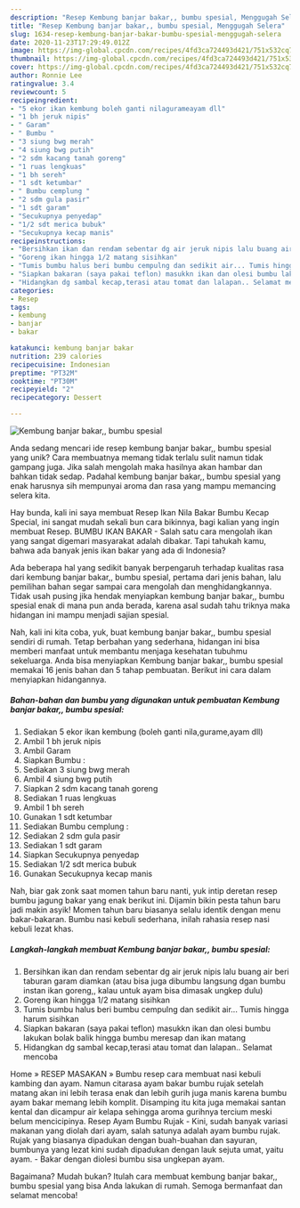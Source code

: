 ```yaml
---
description: "Resep Kembung banjar bakar,, bumbu spesial, Menggugah Selera"
title: "Resep Kembung banjar bakar,, bumbu spesial, Menggugah Selera"
slug: 1634-resep-kembung-banjar-bakar-bumbu-spesial-menggugah-selera
date: 2020-11-23T17:29:49.012Z
image: https://img-global.cpcdn.com/recipes/4fd3ca724493d421/751x532cq70/kembung-banjar-bakar-bumbu-spesial-foto-resep-utama.jpg
thumbnail: https://img-global.cpcdn.com/recipes/4fd3ca724493d421/751x532cq70/kembung-banjar-bakar-bumbu-spesial-foto-resep-utama.jpg
cover: https://img-global.cpcdn.com/recipes/4fd3ca724493d421/751x532cq70/kembung-banjar-bakar-bumbu-spesial-foto-resep-utama.jpg
author: Ronnie Lee
ratingvalue: 3.4
reviewcount: 5
recipeingredient:
- "5 ekor ikan kembung boleh ganti nilagurameayam dll"
- "1 bh jeruk nipis"
- " Garam"
- " Bumbu "
- "3 siung bwg merah"
- "4 siung bwg putih"
- "2 sdm kacang tanah goreng"
- "1 ruas lengkuas"
- "1 bh sereh"
- "1 sdt ketumbar"
- " Bumbu cemplung "
- "2 sdm gula pasir"
- "1 sdt garam"
- "Secukupnya penyedap"
- "1/2 sdt merica bubuk"
- "Secukupnya kecap manis"
recipeinstructions:
- "Bersihkan ikan dan rendam sebentar dg air jeruk nipis lalu buang air beri taburan garam diamkan (atau bisa juga dibumbu langsung dgan bumbu instan ikan goreng,, kalau untuk ayam bisa dimasak ungkep dulu)"
- "Goreng ikan hingga 1/2 matang sisihkan"
- "Tumis bumbu halus beri bumbu cempulng dan sedikit air... Tumis hingga harum sisihkan"
- "Siapkan bakaran (saya pakai teflon) masukkn ikan dan olesi bumbu lakukan bolak balik hingga bumbu meresap dan ikan matang"
- "Hidangkan dg sambal kecap,terasi atau tomat dan lalapan.. Selamat mencoba"
categories:
- Resep
tags:
- kembung
- banjar
- bakar

katakunci: kembung banjar bakar 
nutrition: 239 calories
recipecuisine: Indonesian
preptime: "PT32M"
cooktime: "PT30M"
recipeyield: "2"
recipecategory: Dessert

---
```



![Kembung banjar bakar,, bumbu spesial](https://img-global.cpcdn.com/recipes/4fd3ca724493d421/751x532cq70/kembung-banjar-bakar-bumbu-spesial-foto-resep-utama.jpg)

Anda sedang mencari ide resep kembung banjar bakar,, bumbu spesial yang unik? Cara membuatnya memang tidak terlalu sulit namun tidak gampang juga. Jika salah mengolah maka hasilnya akan hambar dan bahkan tidak sedap. Padahal kembung banjar bakar,, bumbu spesial yang enak harusnya sih mempunyai aroma dan rasa yang mampu memancing selera kita.

Hay bunda, kali ini saya membuat Resep Ikan Nila Bakar Bumbu Kecap Special, ini sangat mudah sekali bun cara bikinnya, bagi kalian yang ingin membuat Resep. BUMBU IKAN BAKAR - Salah satu cara mengolah ikan yang sangat digemari masyarakat adalah dibakar. Tapi tahukah kamu, bahwa ada banyak jenis ikan bakar yang ada di Indonesia?

Ada beberapa hal yang sedikit banyak berpengaruh terhadap kualitas rasa dari kembung banjar bakar,, bumbu spesial, pertama dari jenis bahan, lalu pemilihan bahan segar sampai cara mengolah dan menghidangkannya. Tidak usah pusing jika hendak menyiapkan kembung banjar bakar,, bumbu spesial enak di mana pun anda berada, karena asal sudah tahu triknya maka hidangan ini mampu menjadi sajian spesial.


Nah, kali ini kita coba, yuk, buat kembung banjar bakar,, bumbu spesial sendiri di rumah. Tetap berbahan yang sederhana, hidangan ini bisa memberi manfaat untuk membantu menjaga kesehatan tubuhmu sekeluarga. Anda bisa menyiapkan Kembung banjar bakar,, bumbu spesial memakai 16 jenis bahan dan 5 tahap pembuatan. Berikut ini cara dalam menyiapkan hidangannya.

<!--inarticleads1-->

##### Bahan-bahan dan bumbu yang digunakan untuk pembuatan Kembung banjar bakar,, bumbu spesial:

1. Sediakan 5 ekor ikan kembung (boleh ganti nila,gurame,ayam dll)
1. Ambil 1 bh jeruk nipis
1. Ambil  Garam
1. Siapkan  Bumbu :
1. Sediakan 3 siung bwg merah
1. Ambil 4 siung bwg putih
1. Siapkan 2 sdm kacang tanah goreng
1. Sediakan 1 ruas lengkuas
1. Ambil 1 bh sereh
1. Gunakan 1 sdt ketumbar
1. Sediakan  Bumbu cemplung :
1. Sediakan 2 sdm gula pasir
1. Sediakan 1 sdt garam
1. Siapkan Secukupnya penyedap
1. Sediakan 1/2 sdt merica bubuk
1. Gunakan Secukupnya kecap manis


Nah, biar gak zonk saat momen tahun baru nanti, yuk intip deretan resep bumbu jagung bakar yang enak berikut ini. Dijamin bikin pesta tahun baru jadi makin asyik! Momen tahun baru biasanya selalu identik dengan menu bakar-bakaran. Bumbu nasi kebuli sederhana, inilah rahasia resep nasi kebuli lezat khas. 

<!--inarticleads2-->

##### Langkah-langkah membuat Kembung banjar bakar,, bumbu spesial:

1. Bersihkan ikan dan rendam sebentar dg air jeruk nipis lalu buang air beri taburan garam diamkan (atau bisa juga dibumbu langsung dgan bumbu instan ikan goreng,, kalau untuk ayam bisa dimasak ungkep dulu)
1. Goreng ikan hingga 1/2 matang sisihkan
1. Tumis bumbu halus beri bumbu cempulng dan sedikit air... Tumis hingga harum sisihkan
1. Siapkan bakaran (saya pakai teflon) masukkn ikan dan olesi bumbu lakukan bolak balik hingga bumbu meresap dan ikan matang
1. Hidangkan dg sambal kecap,terasi atau tomat dan lalapan.. Selamat mencoba


Home » RESEP MASAKAN » Bumbu resep cara membuat nasi kebuli kambing dan ayam. Namun citarasa ayam bakar bumbu rujak setelah matang akan ini lebih terasa enak dan lebih gurih juga manis karena bumbu ayam bakar memang lebih komplit. Disamping itu kita juga memakai santan kental dan dicampur air kelapa sehingga aroma gurihnya tercium meski belum mencicipinya. Resep Ayam Bumbu Rujak - Kini, sudah banyak variasi makanan yang diolah dari ayam, salah satunya adalah ayam bumbu rujak. Rujak yang biasanya dipadukan dengan buah-buahan dan sayuran, bumbunya yang lezat kini sudah dipadukan dengan lauk sejuta umat, yaitu ayam. - Bakar dengan diolesi bumbu sisa ungkepan ayam. 

Bagaimana? Mudah bukan? Itulah cara membuat kembung banjar bakar,, bumbu spesial yang bisa Anda lakukan di rumah. Semoga bermanfaat dan selamat mencoba!
